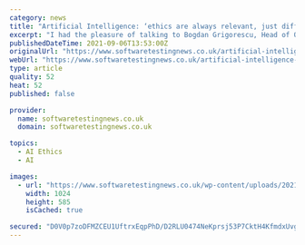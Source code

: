 ```yaml
---
category: news
title: "Artificial Intelligence: ‘ethics are always relevant, just differentiated’"
excerpt: "I had the pleasure of talking to Bogdan Grigorescu, Head of Quality Assurance at Afiniti, about the ethics and biases in Artificial I (AI). Ethics in AI. AI-enabled tec"
publishedDateTime: 2021-09-06T13:53:00Z
originalUrl: "https://www.softwaretestingnews.co.uk/artificial-intelligence-ethics-are-always-relevant-just-differentiated/"
webUrl: "https://www.softwaretestingnews.co.uk/artificial-intelligence-ethics-are-always-relevant-just-differentiated/"
type: article
quality: 52
heat: 52
published: false

provider:
  name: softwaretestingnews.co.uk
  domain: softwaretestingnews.co.uk

topics:
  - AI Ethics
  - AI

images:
  - url: "https://www.softwaretestingnews.co.uk/wp-content/uploads/2021/08/Website-2-1024x585.jpg"
    width: 1024
    height: 585
    isCached: true

secured: "D0V0p7zoDFMZCEU1UftrxEqpPhD/D2RLU0474NeKprsj53P7CktH4KfmdxUvgq2ewvYLZIEfurHB1Qozgu4Xg/mfXyHFULhyXDtNmT95gzVGKO5dZIL26+jXe+9hyzhQwgUprljr45QufxPaWVyL8VU89SM9jEaYwSQKALDvpcTEJdm4PWigfO/Ilv0Mu/cf9xBuFCX5QfkTthIiDBnjDu3DD9wLeScsUAr8UFaj7okzQkpJ5c8Xu7bJL8OXst2U0E+u+SI6ABR4bgvLXRJ/0dr4EQcnrH3eAcfjlr55etRksf95wpObvFx2+00lFW0g0aByWb5EwvSsAEnQYljNObGdj8SMfN6eQqudPYqPB4g=;aqs2z7G8C8x2iA18jUGViw=="
---
```


